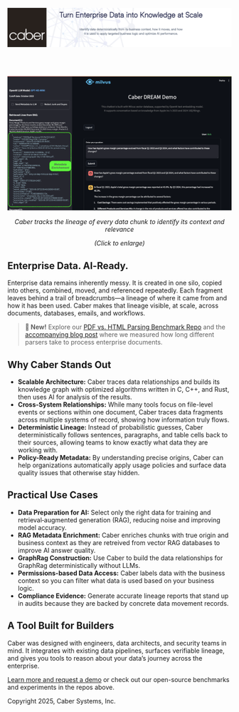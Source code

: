 ![CaberLogo.png](/profile/CaberBanner.png)

<br><br>

![Screen Shot](/profile/Caber_DREAM_Screenshot.png)
*<p align="center">Caber tracks the lineage of every data chunk to identify its context and relevance</p>*
*<p align="center">(Click to enlarge)</p>*

## Enterprise Data. AI‑Ready.

Enterprise data remains inherently messy. It is created in one silo, copied into others, combined, moved, and referenced repeatedly. Each fragment leaves behind a trail of breadcrumbs—a lineage of where it came from and how it has been used. Caber makes that lineage visible, at scale, across documents, databases, emails, and workflows.

> **🚀 New!** Explore our [PDF vs. HTML Parsing Benchmark Repo](https://github.com/Caber-Systems/pdf-vs-html-parser) and the [accompanying blog post](https://www.caber.com/blog/2e0a903d-caa2-4e93-a3a6-94636ec5ee2e) where we measured how long different parsers take to process enterprise documents.

## Why Caber Stands Out

* **Scalable Architecture:** Caber traces data relationships and builds its knowledge graph with optimized algorithms written in C, C++, and Rust, then uses AI for analysis of the results.
* **Cross-System Relationships:** While many tools focus on file-level events or sections within one document, Caber traces data fragments across multiple systems of record, showing how information truly flows.
* **Deterministic Lineage:** Instead of probabilistic guesses, Caber deterministically follows sentences, paragraphs, and table cells back to their sources, allowing teams to know exactly what data they are working with.
* **Policy-Ready Metadata:** By understanding precise origins, Caber can help organizations automatically apply usage policies and surface data quality issues that otherwise stay hidden.

## Practical Use Cases

* **Data Preparation for AI:** Select only the right data for training and retrieval‑augmented generation (RAG), reducing noise and improving model accuracy.
* **RAG Metadata Enrichment:** Caber enriches chunks with true origin and business context as they are retreived from vector RAG databases to improve AI answer quality.
* **GraphRag Construction:** Use Caber to build the data relationships for GraphRag deterministically without LLMs.
* **Permissions-based Data Access:** Caber labels data with the business context so you can filter what data is used based on your business logic.
* **Compliance Evidence:** Generate accurate lineage reports that stand up in audits because they are backed by concrete data movement records.


## A Tool Built for Builders

Caber was designed with engineers, data architects, and security teams in mind. It integrates with existing data pipelines, surfaces verifiable lineage, and gives you tools to reason about your data’s journey across the enterprise.

[Learn more and request a demo](https://caber.com) or check out our open-source benchmarks and experiments in the repos above.

Copyright 2025, Caber Systems, Inc.

